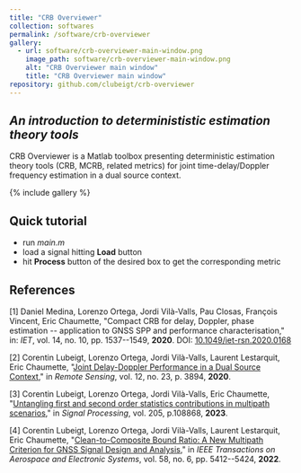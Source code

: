 ```yaml
---
title: "CRB Overviewer"
collection: softwares
permalink: /software/crb-overviewer
gallery:
  - url: software/crb-overviewer-main-window.png
    image_path: software/crb-overviewer-main-window.png
    alt: "CRB Overviewer main window"
    title: "CRB Overviewer main window"
repository: github.com/clubeigt/crb-overviewer
---
```


## _An introduction to determinististic estimation theory tools_

CRB Overviewer is a Matlab toolbox presenting deterministic estimation theory tools (CRB, MCRB, related metrics) for joint time-delay/Doppler frequency estimation in a dual source context.

{% include gallery %}

## Quick tutorial

- run _main.m_
- load a signal hitting **Load** button
- hit **Process** button of the desired box to get the corresponding metric

## References
[1] Daniel Medina, Lorenzo Ortega, Jordi Vilà-Valls, Pau Closas, François Vincent, Eric Chaumette, &quot;Compact CRB for delay, Doppler, phase estimation -- application to GNSS SPP and performance characterisation,&quot; in: <i>IET</i>, vol. 14, no. 10, pp. 1537--1549, <b>2020</b>. DOI: [10.1049/iet-rsn.2020.0168](https://doi.org/10.1049/iet-rsn.2020.0168)

[2] Corentin Lubeigt, Lorenzo Ortega, Jordi Vilà-Valls, Laurent Lestarquit, Eric Chaumette, &quot;[Joint Delay-Doppler Performance in a Dual Source Context](/publication/2020-11-27-RS-joint),&quot; in <i>Remote Sensing</i>, vol. 12, no. 23, p. 3894, <b>2020</b>.

[3] Corentin Lubeigt, Lorenzo Ortega, Jordi Vilà-Valls, Eric Chaumette, &quot;[Untangling first and second order statistics contributions in multipath scenarios](/publication/2023-04-01-SP-untangling),&quot; in <i>Signal Processing</i>, vol. 205, p.108868, <b>2023</b>.

[4] Corentin Lubeigt, Lorenzo Ortega, Jordi Vilà-Valls, Laurent Lestarquit, Eric Chaumette, &quot;[Clean-to-Composite Bound Ratio: A New Multipath Criterion for GNSS Signal Design and Analysis](/publication/2022-05-03-TAES-ccbr),&quot; in <i>IEEE Transactions on Aerospace and Electronic Systems</i>, vol. 58, no. 6, pp. 5412--5424, <b>2022</b>.